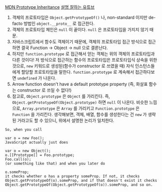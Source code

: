 [MDN Prototype Inheritance](https://developer.mozilla.org/en-US/docs/Web/JavaScript/Inheritance_and_the_prototype_chain#using_prototypes_in_javascript)
[설명 잘하는 유튜브](https://youtu.be/XskMWBXNbp0)
1. 객체의 프로토타입은 `Object.getPrototypeOf()` 나, non-standard 이지만 de-facto 방법인 `object.__proto__` 로 접근한다.
1. 객체의 프로토타입 체인은 `null` 이 끝이다. `null` 은 프로토타입을 가지지 않기 때문.
1. 자바스크립트에서 함수도 객체이기 때문에, 객체의 프로토타입 접근 방식으로 접근하면 결국 Function -> Object -> null 으로 결론난다. 
1. 하지만 `function.prototype` 로 접근해서 얻는 객체는 위의 객체의 프로토타입과 다른 것이다! 저 방식으로 접근하는 함수의 프로토타입은 프로토타입식 상속을 위한 것으로, `new` 키워드로 생성된(함수가 constructor 로 쓰였을 때) 자식 인스턴스들에게 할당할 프로토타입을 말한다. `function.prototype` 로 계속해서 접근하다보면 `undefined` 가 나온다. 
1. Arrow function doesn't have a default prototype property (즉, 화살표 함수는 constructor 로 쓰일 수 없다!)
1. 참고로, `Object.prototype` 은 `Object` 를 가리킨다. 즉, `Object.getPrototypeOf(Object.prototype)` 하면 `null` 이 나온다. 비슷한 느낌으로, `Array.prototype` 은 `Array` 를 가리키고 `Function.prototype` 은 `Function` 을 가리킨다. 생각해보면, 객체, 배열, 함수를 생성한다는 건 `new` 가 생략된 거라고도 할 수 있으니, 위에서 설명한 논리가 일치한다.

```
So, when you call

var o = new Foo();
JavaScript actually just does

var o = new Object();
o.[[Prototype]] = Foo.prototype;
Foo.call(o);
(or something like that) and when you later do

o.someProp;
it checks whether o has a property someProp. If not, it checks Object.getPrototypeOf(o).someProp, and if that doesn't exist it checks Object.getPrototypeOf(Object.getPrototypeOf(o)).someProp, and so on.
```